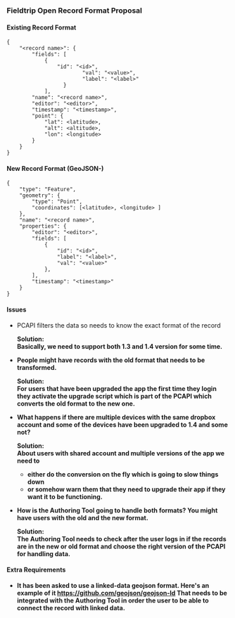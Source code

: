 ### Fieldtrip Open Record Format Proposal

#### Existing Record Format

```
{
    "<record name>": {
        "fields": [
            {
                "id": "<id>",
                        "val": "<value>",
                        "label": "<label>"
                  }
            ],
        "name": "<record name>",
        "editor": "<editor>",
        "timestamp": "<timestamp>",
        "point": {
            "lat": <latitude>,
            "alt": <altitude>,
            "lon": <longitude>
        }
    }
}
```

#### New Record Format (GeoJSON-)

```
{
    "type": "Feature", 
    "geometry": { 
        "type": "Point", 
        "coordinates": [<latitude>, <longitude> ] 
    }, 
    "name": "<record name>", 
    "properties": { 
        "editor": "<editor>", 
        "fields": [ 
            { 
                "id": "<id>", 
                "label": "<label>", 
                "val": "<value>" 
            }, 
        ], 
        "timestamp": "<timestamp>" 
    } 
}
```

#### Issues

* PCAPI filters the data so needs to know the exact format of the record
    
    <strong>Solution<strong>:<br/>
    Basically, we need to support both 1.3 and 1.4 version for some time.
  
* People might have records with the old format that needs to be transformed.

    <strong>Solution<strong>:<br/>
    For users that have been upgraded the app the first time they login they activate the upgrade script which is part of the PCAPI which converts the old format to the new one.

* What happens if there are multiple devices with the same dropbox account and some of the devices have been upgraded to 1.4 and some not?
 
    <strong>Solution<strong>:<br/>
    About users with shared account and multiple versions of the app we need to
    - either do the conversion on the fly which is going to slow things down
    - or somehow warn them that they need to upgrade their app if they want it to
    be functioning.

* How is the Authoring Tool going to handle both formats? You might have users with
the old and the new format.

    <strong>Solution<strong>:<br/>
    The Authoring Tool needs to check after the user logs in if the records are in the new or old format and choose the right version of the PCAPI for handling data.

#### Extra Requirements

* It has been asked to use a linked-data geojson format. Here's an example of it
  https://github.com/geojson/geojson-ld
  That needs to be integrated with the Authoring Tool in order the user to be able
  to connect the record with linked data.
